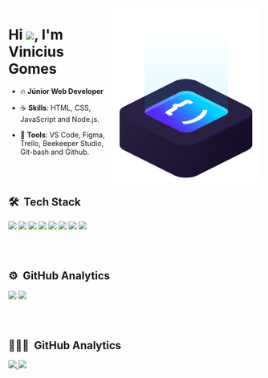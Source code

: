 <img src="code.svg" min-width="300px" max-width="300px" width="300px" align="right" alt="logo iuricode">
<h1 align="left">Hi <img src="https://raw.githubusercontent.com/kaueMarques/kaueMarques/master/hi.gif" width="30px">, I'm <strong>Vinicius Gomes</strong></h1>

- 🔥 <strong>Júnior Web Developer</strong>

- ☕ <strong>Skills</strong>: HTML, CSS, JavaScript and Node.js.

- 💼 <strong>Tools</strong>: VS Code, Figma, Trello, Beekeeper Studio, Git-bash and Github.

<br><br>

## 🛠 &nbsp;Tech Stack

<p align="left">
    <img src="https://img.shields.io/badge/HTML-ff6200?style=for-the-badge&logo=html5&logoColor=white">
    <img src="https://img.shields.io/badge/CSS-2962FF?&style=for-the-badge&logo=css3&logoColor=white">
    <img src="https://img.shields.io/badge/JavaScript-323330?style=for-the-badge&logo=javascript&logoColor=F7DF1E">
    <img src="https://img.shields.io/badge/Node.js-43853D?style=for-the-badge&logo=node.js&logoColor=white">
    <img src="https://img.shields.io/badge/Lua-2C2D72?style=for-the-badge&logo=lua&logoColor=white">
    <img src="https://img.shields.io/badge/jQuery-0769AD?style=for-the-badge&logo=jquery&logoColor=white">
    <img src="https://img.shields.io/badge/Git-E34F26?style=for-the-badge&logo=git&logoColor=white">
    <img src="https://img.shields.io/badge/Windows-017AD7?style=for-the-badge&logo=windows&logoColor=white">
    <img src="">
</p>

<br><br>

## ⚙️ &nbsp;GitHub Analytics

<img width="530em" src="https://github-readme-stats.vercel.app/api?username=ViniciusGomes2006&theme=dark&show_icons=true">
<img width="530em" src="https://github-readme-stats.vercel.app/api/top-langs/?username=ViniciusGomes2006&hide=html&layout=compact&theme=dark">

<br><br>

## 👨🏽‍🦲 &nbsp;GitHub Analytics

<p align="left">
    <!-- <a href="" alt="Discord">
        <img src="https://img.shields.io/badge/-Discord-2962FF?style=for-the-badge&logo=Discord&logoColor=FFFFFF&link=https://discord.gg/QevDJqCzaY">
    </a> -->
    <!-- <a href="ComingSoon" alt="Instagram">
        <img src="https://img.shields.io/badge/Instagram-E4405F?style=for-the-badge&logo=instagram&logoColor=white">
    </a> -->
    <a href="https://twitter.com/vinicius_goms" alt="Twitter">
        <img src="https://img.shields.io/badge/Twitter-1DA1F2?style=for-the-badge&logo=twitter&logoColor=white">
    </a>
    <a href="https://www.linkedin.com/in/vinicius-gomes-941437233/" alt="Linkedin">
        <img src="https://img.shields.io/badge/LinkedIn-0077B5?style=for-the-badge&logo=linkedin&logoColor=white">
    </a>
</p>
